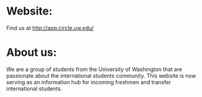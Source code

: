 # Website:
Find us at http://app.circle.uw.edu/

# About us:
We are a group of students from the University of Washington that are passionate about the international students community. This website is now serving as an information hub for incoming freshmen and transfer international students.
